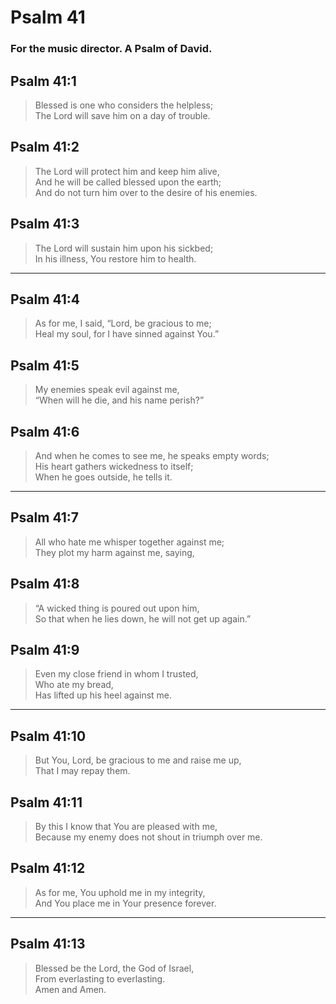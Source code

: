 # Psalm 41

### For the music director. A Psalm of David.

## Psalm 41:1

> Blessed is one who considers the helpless;  
> The Lord will save him on a day of trouble.

## Psalm 41:2

> The Lord will protect him and keep him alive,  
> And he will be called blessed upon the earth;  
> And do not turn him over to the desire of his enemies.

## Psalm 41:3

> The Lord will sustain him upon his sickbed;  
> In his illness, You restore him to health.

---

## Psalm 41:4

> As for me, I said, “Lord, be gracious to me;  
> Heal my soul, for I have sinned against You.”

## Psalm 41:5

> My enemies speak evil against me,  
> “When will he die, and his name perish?”

## Psalm 41:6

> And when he comes to see me, he speaks empty words;  
> His heart gathers wickedness to itself;  
> When he goes outside, he tells it.

---

## Psalm 41:7

> All who hate me whisper together against me;  
> They plot my harm against me, saying,

## Psalm 41:8

> “A wicked thing is poured out upon him,  
> So that when he lies down, he will not get up again.”

## Psalm 41:9

> Even my close friend in whom I trusted,  
> Who ate my bread,  
> Has lifted up his heel against me.

---

## Psalm 41:10

> But You, Lord, be gracious to me and raise me up,  
> That I may repay them.

## Psalm 41:11

> By this I know that You are pleased with me,  
> Because my enemy does not shout in triumph over me.

## Psalm 41:12

> As for me, You uphold me in my integrity,  
> And You place me in Your presence forever.

---

## Psalm 41:13

> Blessed be the Lord, the God of Israel,  
> From everlasting to everlasting.  
> Amen and Amen.
